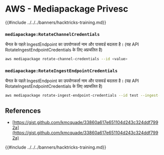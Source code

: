 # AWS - Mediapackage Privesc

{{#include ../../../banners/hacktricks-training.md}}

### `mediapackage:RotateChannelCredentials`

चैनल के पहले IngestEndpoint का उपयोगकर्ता नाम और पासवर्ड बदलता है। (यह API RotateIngestEndpointCredentials के लिए अप्रचलित है)
```bash
aws mediapackage rotate-channel-credentials --id <value>
```
### `mediapackage:RotateIngestEndpointCredentials`

चैनल के पहले IngestEndpoint का उपयोगकर्ता नाम और पासवर्ड बदलता है। (यह API RotateIngestEndpointCredentials के लिए अप्रचलित है)
```bash
aws mediapackage rotate-ingest-endpoint-credentials --id test --ingest-endpoint-id 584797f1740548c389a273585dd22a63
```
## References

- [https://gist.github.com/kmcquade/33860a617e651104d243c324ddf7992a](https://gist.github.com/kmcquade/33860a617e651104d243c324ddf7992a)

{{#include ../../../banners/hacktricks-training.md}}
